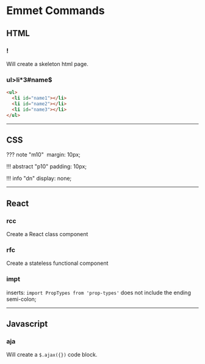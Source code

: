 # Emmet Commands

## HTML

### !

Will create a skeleton html page.

### ul>li*3#name$

```html
<ul>
  <li id="name1"></li>
  <li id="name2"></li>
  <li id="name3"></li>
</ul>
```

***



## CSS

??? note "m10"
​    margin: 10px;

!!! abstract "p10"
    padding: 10px;

!!! info "dn"
    display: none;

---



## React

### rcc

Create a React class component

### rfc

Create a stateless functional component

### impt

inserts: `import PropTypes from 'prop-types'` does not include the ending semi-colon;

---



## Javascript

### aja

Will create a `$.ajax({})` code block.